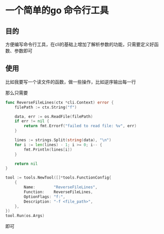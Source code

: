 # 一个简单的go 命令行工具


## 目的

方便编写命令行工具，在cli的基础上增加了解析参数的功能，只需要定义好函数、参数即可

## 使用

比如我要写一个读文件的函数，做一些操作，比如逆序输出每一行

那么只需要

```go
func ReverseFileLines(ctx *cli.Context) error {
	filePath := ctx.String("f")

	data, err := os.ReadFile(filePath)
	if err != nil {
		return fmt.Errorf("failed to read file: %v", err)
	}

	lines := strings.Split(string(data), "\n")
	for i := len(lines) - 1; i >= 0; i-- {
		fmt.Println(lines[i])
	}

	return nil
}

tool := tools.NewTool([]*tools.FunctionConfig{
    {
        Name:        "ReverseFileLines",
        Function:    ReverseFileLines,
        OptionFlags: "f:",
        Description: "-f <file_path>",
    },
})
tool.Run(os.Args) 
```

即可
